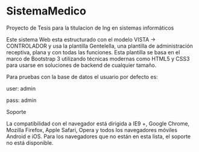 # SistemaMedico
Proyecto de Tesis para la titulacion de Ing en sistemas informáticos

Este sistema Web esta estructurado con el modelo VISTA -> CONTROLADOR y usa la plantilla Gentelella, una plantilla de administración receptiva, plana y con todas las funciones. Esta plantilla se basa en el marco de Bootstrap 3 utilizando técnicas modernas como HTML5 y CSS3 para usarse en soluciones de backend de cualquier tamaño.

Para pruebas con la base de datos el usuario por defecto es:

user: admin

pass: admin

Soporte

La compatibilidad con el navegador está dirigida a IE9 +, Google Chrome, Mozilla Firefox, Apple Safari, Opera y todos los navegadores móviles Android e iOS. Para los navegadores que no están en esta lista, el soporte no está disponible.
